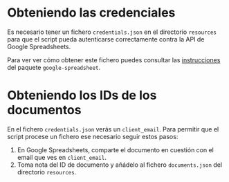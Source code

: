 # Obteniendo las credenciales

Es necesario tener un fichero `credentials.json` en el directorio `resources` para
que el script pueda autenticarse correctamente contra la API de Google Spreadsheets.

Para ver ver cómo obtener este fichero puedes consultar las [instrucciones](https://github.com/theoephraim/node-google-spreadsheet#service-account-recommended-method)
del paquete `google-spreadsheet`.

# Obteniendo los IDs de los documentos

En el fichero `credentials.json` verás un `client_email`. Para permitir que el
script procese un fichero ese necesario seguir estos pasos:

  1. En Google Spreadsheets, comparte el documento en cuestión con el email que
  ves en `client_email`.
  2. Toma nota del ID de documento y añádelo al fichero `documents.json` del
  directorio `resources`.
